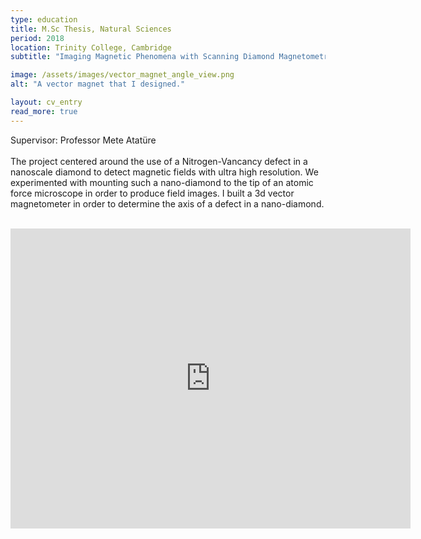 ```yaml
---
type: education
title: M.Sc Thesis, Natural Sciences
period: 2018
location: Trinity College, Cambridge
subtitle: "Imaging Magnetic Phenomena with Scanning Diamond Magnetometry"

image: /assets/images/vector_magnet_angle_view.png
alt: "A vector magnet that I designed."

layout: cv_entry
read_more: true
---
```


Supervisor: Professor Mete Atatüre<br>
<br>
The project centered around the use of a Nitrogen-Vancancy defect in a nanoscale diamond to detect magnetic fields with ultra high resolution. We experimented with mounting such a nano-diamond to the tip of an atomic force microscope in order to produce field images. I built a 3d vector magnetometer in order to determine the axis of a defect in a nano-diamond.


<br><iframe src="https://myhub.autodesk360.com/ue2a56e59/shares/public/SH7f1edQT22b515c761efc56dd943429df14?mode=embed" width="640" height="480" allowfullscreen="true" webkitallowfullscreen="true" mozallowfullscreen="true"  frameborder="0"></iframe>
